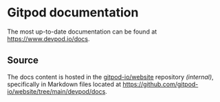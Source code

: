 # Gitpod documentation

The most up-to-date documentation can be found at https://www.devpod.io/docs.

## Source

The docs content is hosted in the [gitpod-io/website](https://github.com/gitpod-io/website) repository _(internal)_, specifically in Markdown files located at https://github.com/gitpod-io/website/tree/main/devpod/docs.
